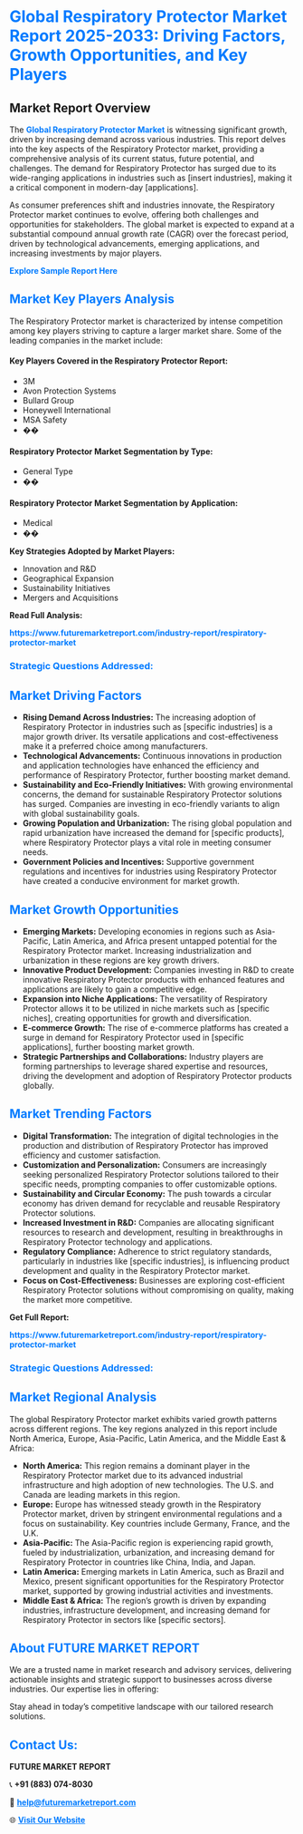 <h1 style="color: #007BFF;">Global Respiratory Protector Market Report 2025-2033: Driving Factors, Growth Opportunities, and Key Players</h1>

<section id="overview">
<h2>Market Report Overview</h2>
<p>The <a href="https://www.futuremarketreport.com/industry-report/respiratory-protector-market" style="color: #007BFF; text-decoration: none;"><strong>Global Respiratory Protector Market</strong></a> is witnessing significant growth, driven by increasing demand across various industries. This report delves into the key aspects of the Respiratory Protector market, providing a comprehensive analysis of its current status, future potential, and challenges. The demand for Respiratory Protector has surged due to its wide-ranging applications in industries such as [insert industries], making it a critical component in modern-day [applications].</p>
<p>As consumer preferences shift and industries innovate, the Respiratory Protector market continues to evolve, offering both challenges and opportunities for stakeholders. The global market is expected to expand at a substantial compound annual growth rate (CAGR) over the forecast period, driven by technological advancements, emerging applications, and increasing investments by major players.</p>
</section>

<section id="overview">
<p><a href="https://www.futuremarketreport.com/request-sample/reportId=113657" style="color: #007BFF; text-decoration: none;"><strong>Explore Sample Report Here</strong></a></p>
</section>

<section id="key-players">
<h2 style="color: #007BFF;">Market Key Players Analysis</h2>
<p>The Respiratory Protector market is characterized by intense competition among key players striving to capture a larger market share. Some of the leading companies in the market include:</p>
<h4>Key Players Covered in the Respiratory Protector Report:</h4>
<ul><li>3M</li><li>Avon Protection Systems</li><li>Bullard Group</li><li>Honeywell International</li><li>MSA Safety</li><li>��</li></ul>
<h4>Respiratory Protector Market Segmentation by Type:</h4>
<ul><li>General Type</li><li>��</li></ul>

<h4>Respiratory Protector Market Segmentation by Application:</h4>
<ul><li>Medical</li><li>��</li></ul>
<p><strong>Key Strategies Adopted by Market Players:</strong></p>
<ul>
<li>Innovation and R&D</li>
<li>Geographical Expansion</li>
<li>Sustainability Initiatives</li>
<li>Mergers and Acquisitions</li>
</ul>
</section>

<section>
<p><strong>Read Full Analysis: </strong></p><a href="https://www.futuremarketreport.com/industry-report/respiratory-protector-market" style="color: #007BFF; text-decoration: none;"><strong>https://www.futuremarketreport.com/industry-report/respiratory-protector-market</strong></a>
<h3 style="color: #007BFF;">Strategic Questions Addressed:</h3>
</section>

<section id="driving-factors">
<h2 style="color: #007BFF;">Market Driving Factors</h2>
<ul>
<li><strong>Rising Demand Across Industries:</strong> The increasing adoption of Respiratory Protector in industries such as [specific industries] is a major growth driver. Its versatile applications and cost-effectiveness make it a preferred choice among manufacturers.</li>
<li><strong>Technological Advancements:</strong> Continuous innovations in production and application technologies have enhanced the efficiency and performance of Respiratory Protector, further boosting market demand.</li>
<li><strong>Sustainability and Eco-Friendly Initiatives:</strong> With growing environmental concerns, the demand for sustainable Respiratory Protector solutions has surged. Companies are investing in eco-friendly variants to align with global sustainability goals.</li>
<li><strong>Growing Population and Urbanization:</strong> The rising global population and rapid urbanization have increased the demand for [specific products], where Respiratory Protector plays a vital role in meeting consumer needs.</li>
<li><strong>Government Policies and Incentives:</strong> Supportive government regulations and incentives for industries using Respiratory Protector have created a conducive environment for market growth.</li>
</ul>
</section>

<section id="growth-opportunities">
<h2 style="color: #007BFF;">Market Growth Opportunities</h2>
<ul>
<li><strong>Emerging Markets:</strong> Developing economies in regions such as Asia-Pacific, Latin America, and Africa present untapped potential for the Respiratory Protector market. Increasing industrialization and urbanization in these regions are key growth drivers.</li>
<li><strong>Innovative Product Development:</strong> Companies investing in R&D to create innovative Respiratory Protector products with enhanced features and applications are likely to gain a competitive edge.</li>
<li><strong>Expansion into Niche Applications:</strong> The versatility of Respiratory Protector allows it to be utilized in niche markets such as [specific niches], creating opportunities for growth and diversification.</li>
<li><strong>E-commerce Growth:</strong> The rise of e-commerce platforms has created a surge in demand for Respiratory Protector used in [specific applications], further boosting market growth.</li>
<li><strong>Strategic Partnerships and Collaborations:</strong> Industry players are forming partnerships to leverage shared expertise and resources, driving the development and adoption of Respiratory Protector products globally.</li>
</ul>
</section>

<section id="trending-factors">
<h2 style="color: #007BFF;">Market Trending Factors</h2>
<ul>
<li><strong>Digital Transformation:</strong> The integration of digital technologies in the production and distribution of Respiratory Protector has improved efficiency and customer satisfaction.</li>
<li><strong>Customization and Personalization:</strong> Consumers are increasingly seeking personalized Respiratory Protector solutions tailored to their specific needs, prompting companies to offer customizable options.</li>
<li><strong>Sustainability and Circular Economy:</strong> The push towards a circular economy has driven demand for recyclable and reusable Respiratory Protector solutions.</li>
<li><strong>Increased Investment in R&D:</strong> Companies are allocating significant resources to research and development, resulting in breakthroughs in Respiratory Protector technology and applications.</li>
<li><strong>Regulatory Compliance:</strong> Adherence to strict regulatory standards, particularly in industries like [specific industries], is influencing product development and quality in the Respiratory Protector market.</li>
<li><strong>Focus on Cost-Effectiveness:</strong> Businesses are exploring cost-efficient Respiratory Protector solutions without compromising on quality, making the market more competitive.</li>
</ul>
</section>

<section>
<p><strong>Get Full Report: </strong></p><a href="https://www.futuremarketreport.com/industry-report/respiratory-protector-market" style="color: #007BFF; text-decoration: none;"><strong>https://www.futuremarketreport.com/industry-report/respiratory-protector-market</strong></a>
<h3 style="color: #007BFF;">Strategic Questions Addressed:</h3>
</section>


<section id="regional-analysis">
<h2 style="color: #007BFF;">Market Regional Analysis</h2>
<p>The global Respiratory Protector market exhibits varied growth patterns across different regions. The key regions analyzed in this report include North America, Europe, Asia-Pacific, Latin America, and the Middle East & Africa:</p>
<ul>
<li><strong>North America:</strong> This region remains a dominant player in the Respiratory Protector market due to its advanced industrial infrastructure and high adoption of new technologies. The U.S. and Canada are leading markets in this region.</li>
<li><strong>Europe:</strong> Europe has witnessed steady growth in the Respiratory Protector market, driven by stringent environmental regulations and a focus on sustainability. Key countries include Germany, France, and the U.K.</li>
<li><strong>Asia-Pacific:</strong> The Asia-Pacific region is experiencing rapid growth, fueled by industrialization, urbanization, and increasing demand for Respiratory Protector in countries like China, India, and Japan.</li>
<li><strong>Latin America:</strong> Emerging markets in Latin America, such as Brazil and Mexico, present significant opportunities for the Respiratory Protector market, supported by growing industrial activities and investments.</li>
<li><strong>Middle East & Africa:</strong> The region’s growth is driven by expanding industries, infrastructure development, and increasing demand for Respiratory Protector in sectors like [specific sectors].</li>
</ul>
</section>

<footer>
<h2 style="color: #007BFF;">About FUTURE MARKET REPORT</h2>
<p>We are a trusted name in market research and advisory services, delivering actionable insights and strategic support to businesses across diverse industries. Our expertise lies in offering:</p>

<p>Stay ahead in today’s competitive landscape with our tailored research solutions.</p>

<h2 style="color: #007BFF;">Contact Us:</h2>
<p><strong>FUTURE MARKET REPORT</strong></p>
<p>📞 <strong>+91 (883) 074-8030</strong></p>
<p>📧 <strong><a href="mailto:help@futuremarketreport.com" style="color: #007BFF;">help@futuremarketreport.com</a></strong></p>
<p>🌐 <strong><a href="https://www.futuremarketreport.com/" style="color: #007BFF;">Visit Our Website</a></strong></p>
</footer>